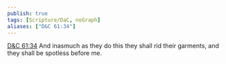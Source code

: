 ```yaml
---
publish: true
tags: [Scripture/DaC, noGraph]
aliases: ["D&C 61:34"]
---
```

[D&C 61:34](https://churchofjesuschrist.org/study/scriptures/dc-testament/dc/61?lang=eng&id=p34#p34) And inasmuch as they do this they shall rid their garments, and they shall be spotless before me.
